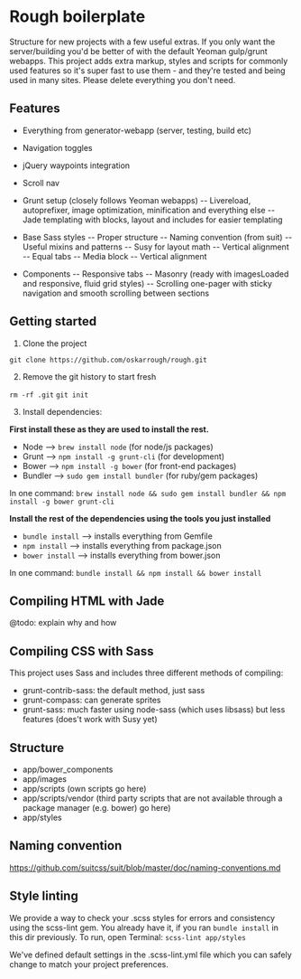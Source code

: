 # Rough boilerplate

Structure for new projects with a few useful extras. If you only want the server/building you'd be better of with the default Yeoman gulp/grunt webapps. This project adds extra markup, styles and scripts for commonly used features so it's super fast to use them - and they're tested and being used in many sites. Please delete everything you don't need.

## Features

- Everything from generator-webapp (server, testing, build etc)
- Navigation toggles
- jQuery waypoints integration
- Scroll nav

- Grunt setup (closely follows Yeoman webapps)
-- Livereload, autoprefixer, image optimization, minification and everything else
-- Jade templating with blocks, layout and includes for easier templating

- Base Sass styles
-- Proper structure
-- Naming convention (from suit)
-- Useful mixins and patterns
-- Susy for layout math
-- Vertical alignment
-- Equal tabs
-- Media block
-- Vertical alignment

- Components
-- Responsive tabs
-- Masonry (ready with imagesLoaded and responsive, fluid grid styles)
-- Scrolling one-pager with sticky navigation and smooth scrolling between sections

## Getting started

1. Clone the project

`git clone https://github.com/oskarrough/rough.git`

2. Remove the git history to start fresh

`rm -rf .git`
`git init`

3. Install dependencies:

**First install these as they are used to install the rest.**

- Node --> `brew install node` (for node/js packages)
- Grunt --> `npm install -g grunt-cli` (for development)
- Bower --> `npm install -g bower` (for front-end packages)
- Bundler --> `sudo gem install bundler` (for ruby/gem packages)

In one command: `brew install node && sudo gem install bundler && npm install -g bower grunt-cli`

**Install the rest of the dependencies using the tools you just installed**

- `bundle install` --> installs everything from Gemfile
- `npm install` -->  installs everything from package.json
- `bower install` --> installs everything from bower.json

In one command: `bundle install && npm install && bower install`

## Compiling HTML with Jade

@todo: explain why and how

## Compiling CSS with Sass

This project uses Sass and includes three different methods of compiling:

- grunt-contrib-sass: the default method, just sass
- grunt-compass: can generate sprites
- grunt-sass: much faster using node-sass (which uses libsass) but less features (does't work with Susy yet)

## Structure

- app/bower_components
- app/images
- app/scripts (own scripts go here)
- app/scripts/vendor (third party scripts that are not available through a package manager (e.g. bower) go here)
- app/styles

## Naming convention

https://github.com/suitcss/suit/blob/master/doc/naming-conventions.md

## Style linting

We provide a way to check your .scss styles for errors and consistency using the scss-lint gem. You already have it, if you ran `bundle install` in this dir previously. To run, open Terminal: `scss-lint app/styles`

We've defined default settings in the .scss-lint.yml file which you can safely change to match your project preferences.
